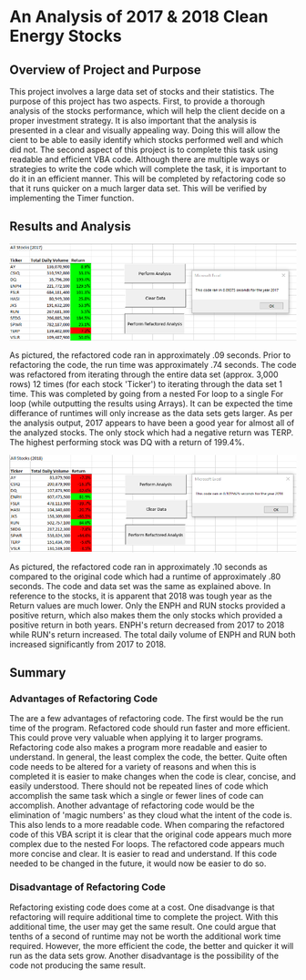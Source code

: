 # An Analysis of 2017 & 2018 Clean Energy Stocks

## Overview of Project and Purpose

This project involves a large data set of stocks and their statistics. The purpose of this project has two aspects. First, to provide a thorough analysis of the stocks performance, which will help the client decide on a proper investment strategy. It is also important that the analysis is presented in a clear and visually appealing way. Doing this will allow the cient to be able to easily identify which stocks performed well and which did not. The second aspect of this project is to complete this task using readable and efficient VBA code. Although there are multiple ways or strategies to write the code which will complete the task, it is important to do it in an efficient manner. This will be completed by refactoring code so that it runs quicker on a much larger data set. This will be verified by implementing the Timer function. 
 
## Results and Analysis

![VBA_Challenge_2017](./Resources/VBA_Challenge_2017.png)

As pictured, the refactored code ran in approximately .09 seconds. Prior to refactoring the code, the run time was approximately .74 seconds. The code was refactored from iterating through the entire data set (approx. 3,000 rows) 12 times (for each stock 'Ticker') to iterating through the data set 1 time. This was completed by going from a nested For loop to a single For loop (while outputting the results using Arrays). It can be expected the time differance of runtimes will only increase as the data sets gets larger. As per the analysis output, 2017 appears to have been a good year for almost all of the analyzed stocks. The only stock which had a negative return was TERP. The highest performing stock was DQ with a return of 199.4%.  

![VBA_Challenge_2018](./Resources/VBA_Challenge_2018.png)

As pictured, the refactored code ran in approximately .10 seconds as compared to the original code which had a runtime of approximately .80 seconds. The code and data set was the same as explained above. In reference to the stocks, it is apparent that 2018 was tough year as the Return values are much lower. Only the ENPH and RUN stocks provided a positive return, which also makes them the only stocks which provided a positive return in both years. ENPH's return decreased from 2017 to 2018 while RUN's return increased. The total daily volume of ENPH and RUN both increased significantly from 2017 to 2018. 

## Summary

### Advantages of Refactoring Code

The are a few advantages of refactoring code. The first would be the run time of the program. Refactored code should run faster and more efficient. This could prove very valuable when applying it to larger programs. Refactoring code also makes a program more readable and easier to understand. In general, the least complex the code, the better. Quite often code needs to be altered for a variety of reasons and when this is completed it is easier to make changes when the code is clear, concise, and easily understood. There should not be repeated lines of code which accomplish the same task which a single or fewer lines of code can accomplish. Another advantage of refactoring code would be the elimination of 'magic numbers' as they cloud what the intent of the code is. This also lends to a more readable code. 
When comparing the refactored code of this VBA script it is clear that the original code appears much more complex due to the nested For loops. The refactored code appears much more concise and clear. It is easier to read and understand. If this code needed to be changed in the future, it would now be easier to do so. 

### Disadvantage of Refactoring Code

Refactoring existing code does come at a cost. One disadvange is that refactoring will require additional time to complete the project. With this additional time, the user may get the same result. One could argue that tenths of a second of runtime may not be worth the additional work time required. However, the more efficient the code, the better and quicker it will run as the data sets grow. Another disadvantage is the possibility of the code not producing the same result. 

 

